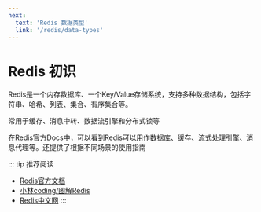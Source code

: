 ```yaml
---
next:
  text: 'Redis 数据类型'
  link: '/redis/data-types'
---
```

# Redis 初识 <Badge type="tip" text="Redis" />

Redis是一个内存数据库、一个Key/Value存储系统，支持多种数据结构，包括字符串、哈希、列表、集合、有序集合等。

常用于缓存、消息中转、数据流引擎和分布式锁等

在Redis官方Docs中，可以看到Redis可以用作数据库、缓存、流式处理引擎、消息代理等。还提供了根据不同场景的使用指南

::: tip 推荐阅读
- [Redis官方文档](https://redis.io/docs/latest/)
- [小林coding/图解Redis](https://xiaolincoding.com/redis/)
- [Redis中文网](https://www.redis.net.cn/)
:::